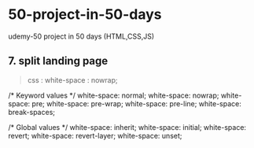 # 50-project-in-50-days
udemy-50 project in 50 days (HTML,CSS,JS)

## 7. split landing page
> css : white-space : nowrap;

/* Keyword values */
white-space: normal;
white-space: nowrap;
white-space: pre;
white-space: pre-wrap;
white-space: pre-line;
white-space: break-spaces;

/* Global values */
white-space: inherit;
white-space: initial;
white-space: revert;
white-space: revert-layer;
white-space: unset;
